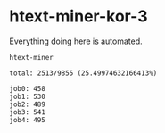 # htext-miner-kor-3

Everything doing here is automated.

```
htext-miner

total: 2513/9855 (25.49974632166413%)

job0: 458
job1: 530
job2: 489
job3: 541
job4: 495
```